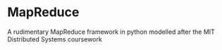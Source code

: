 # MapReduce
A rudimentary MapReduce framework in python modelled after the MIT Distributed Systems coursework

